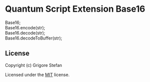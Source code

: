 # Quantum Script Extension Base16

Base16;\
Base16.encode(str);\
Base16.decode(str);\
Base16.decodeToBuffer(str);

## License

Copyright (c) Grigore Stefan

Licensed under the [MIT](LICENSE) license.

